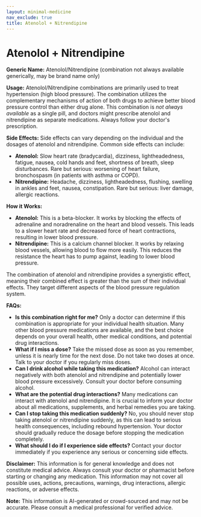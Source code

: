 ```yaml
---
layout: minimal-medicine
nav_exclude: true
title: Atenolol + Nitrendipine
---
```


# Atenolol + Nitrendipine

**Generic Name:** Atenolol/Nitrendipine (combination not always available generically, may be brand name only)

**Usage:**  Atenolol/Nitrendipine combinations are primarily used to treat hypertension (high blood pressure).  The combination utilizes the complementary mechanisms of action of both drugs to achieve better blood pressure control than either drug alone.  This combination is *not always available* as a single pill, and doctors might prescribe atenolol and nitrendipine as separate medications.  Always follow your doctor's prescription.

**Side Effects:** Side effects can vary depending on the individual and the dosages of atenolol and nitrendipine.  Common side effects can include:

* **Atenolol:**  Slow heart rate (bradycardia), dizziness, lightheadedness, fatigue, nausea, cold hands and feet, shortness of breath, sleep disturbances.  Rare but serious:  worsening of heart failure, bronchospasm (in patients with asthma or COPD).
* **Nitrendipine:** Headache, dizziness, lightheadedness, flushing, swelling in ankles and feet, nausea, constipation. Rare but serious:  liver damage, allergic reactions.

**How it Works:**

* **Atenolol:** This is a beta-blocker. It works by blocking the effects of adrenaline and noradrenaline on the heart and blood vessels. This leads to a slower heart rate and decreased force of heart contractions, resulting in lower blood pressure.
* **Nitrendipine:** This is a calcium channel blocker. It works by relaxing blood vessels, allowing blood to flow more easily. This reduces the resistance the heart has to pump against, leading to lower blood pressure.

The combination of atenolol and nitrendipine provides a synergistic effect, meaning their combined effect is greater than the sum of their individual effects.  They target different aspects of the blood pressure regulation system.


**FAQs:**

* **Is this combination right for me?** Only a doctor can determine if this combination is appropriate for your individual health situation.  Many other blood pressure medications are available, and the best choice depends on your overall health, other medical conditions, and potential drug interactions.
* **What if I miss a dose?** Take the missed dose as soon as you remember, unless it is nearly time for the next dose.  Do not take two doses at once.  Talk to your doctor if you regularly miss doses.
* **Can I drink alcohol while taking this medication?**  Alcohol can interact negatively with both atenolol and nitrendipine and potentially lower blood pressure excessively. Consult your doctor before consuming alcohol.
* **What are the potential drug interactions?**  Many medications can interact with atenolol and nitrendipine.  It is crucial to inform your doctor about all medications, supplements, and herbal remedies you are taking.
* **Can I stop taking this medication suddenly?**  No, you should never stop taking atenolol or nitrendipine suddenly, as this can lead to serious health consequences, including rebound hypertension.  Your doctor should gradually reduce the dosage before stopping the medication completely.
* **What should I do if I experience side effects?**  Contact your doctor immediately if you experience any serious or concerning side effects.


**Disclaimer:** This information is for general knowledge and does not constitute medical advice.  Always consult your doctor or pharmacist before starting or changing any medication.  This information may not cover all possible uses, actions, precautions, warnings, drug interactions, allergic reactions, or adverse effects.


**Note:** This information is AI-generated or crowd-sourced and may not be accurate. Please consult a medical professional for verified advice.